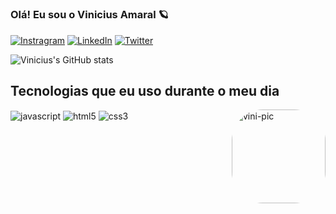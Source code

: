 # 
### Olá! Eu sou o Vinicius Amaral 🪐

[![Instragram](https://img.shields.io/badge/Instagram-E4405F?style=for-the-badge&logo=instagram&logoColor=white)](https://www.instagram.com/vini_amaralx/)
[![LinkedIn](https://img.shields.io/badge/LinkedIn-0077B5?style=for-the-badge&logo=linkedin&logoColor=white)](https://www.linkedin.com/in/vinicius-amaral-91b708231/)
[![Twitter](https://img.shields.io/badge/Twitter-1DA1F2?style=for-the-badge&logo=twitter&logoColor=white)](https://twitter.com/Vinicius_Amarl?t=mFTViXIZZ2dVZ4WdgHAgGw&s=08)

![Vinicius's GitHub stats](https://github-readme-stats.vercel.app/api?username=vin3z&show_icons=true&theme=synthwave)

## Tecnologias que eu uso durante o meu dia

<div style="display: inline_block><br/>               
<img align="center" alt="css" src="https://img.shields.io/badge/CSS-239120?&style=for-the-badge&logo=css3&logoColor=white" />
<img align="center" alt="javascript" src="https://img.shields.io/badge/JavaScript-323330?style=for-the-badge&logo=javascript&logoColor=F7DF1E" />
<img align="center" alt="html5" src="https://img.shields.io/badge/HTML5-E34F26?style=for-the-badge&logo=html5&logoColor=white" />
<img align="center" alt="css3" src="https://img.shields.io/badge/CSS3-1572B6?style=for-the-badge&logo=css3&logoColor=white" />
<img align="right" alt="vini-pic" height="150" style="border-radius:50px;" src="https://share-cdn.picrew.me/shareImg/org/202203/1011016_Bj8J05D1.png">                                                                                                                           
                                                                                                                              



